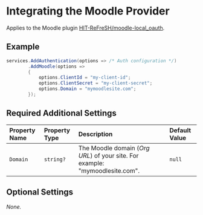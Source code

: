 # Integrating the Moodle Provider

Applies to the Moodle plugin [HIT-ReFreSH/moodle-local_oauth](https://github.com/HIT-ReFreSH/moodle-local_oauth).

## Example

```csharp
services.AddAuthentication(options => /* Auth configuration */)
        .AddMoodle(options =>
        {
            options.ClientId = "my-client-id";
            options.ClientSecret = "my-client-secret";
            options.Domain = "mymoodlesite.com";
        });
```

## Required Additional Settings

| Property Name | Property Type | Description | Default Value |
|:--|:--|:--|:--|
| `Domain` | `string?` | The Moodle domain (_Org URL_) of your site. For example: "mymoodlesite.com". | `null` |

## Optional Settings

_None._
